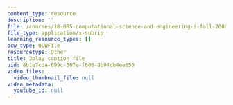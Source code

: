 ```yaml
---
content_type: resource
description: ''
file: /courses/18-085-computational-science-and-engineering-i-fall-2008/8b1e7cda699c507ef8068b94db4ee650_uMdPZuT7f70.srt
file_type: application/x-subrip
learning_resource_types: []
ocw_type: OCWFile
resourcetype: Other
title: 3play caption file
uid: 8b1e7cda-699c-507e-f806-8b94db4ee650
video_files:
  video_thumbnail_file: null
video_metadata:
  youtube_id: null
---
```

